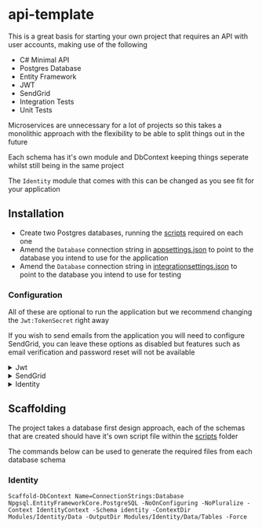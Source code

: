 # api-template

This is a great basis for starting your own project that requires an API with user accounts, making use of the following

- C# Minimal API
- Postgres Database
- Entity Framework
- JWT
- SendGrid
- Integration Tests
- Unit Tests

Microservices are unnecessary for a lot of projects so this takes a monolithic approach with the flexibility to be able to split things out in the future 

Each schema has it's own module and DbContext keeping things seperate whilst still being in the same project

The `Identity` module that comes with this can be changed as you see fit for your application

## Installation

- Create two Postgres databases, running the [scripts](scripts) required on each one
- Amend the `Database` connection string in [appsettings.json](Api/appsettings.json) to point to the database you intend to use for the application
- Amend the `Database` connection string in [integrationsettings.json](Api.Tests/integrationsettings.json) to point to the database you intend to use for testing

### Configuration

All of these are optional to run the application but we recommend changing the `Jwt:TokenSecret` right away

If you wish to send emails from the application you will need to configure SendGrid, you can leave these options as disabled but features such as email verification and password reset will not be available

<details>
  <summary>Jwt</summary>

`TokenSecret` - Your own secret for signing the token

`Issuer` - The issuer that is assigned to the token

`Audience` - The audience that is assigned to the token

`TokenExpiryMinutes` - How many minutes the token is valid for

`RefreshExpiryHours` - How many hours the refresh token is valid for

</details>

<details>
  <summary>SendGrid</summary>

`ApiKey` - API Key for your SendGrid application

`Email` - A verified sender email in your SendGrid

`Name` - The verified sender name against the email in your SendGrid

`VerificationLinkTemplateId` - A Dynamic Template Id - Add a button to the template and set the button url to {{url}}

`EmailChangedTemplateId` - A Dynamic Template Id - Place {{newEmail}} somewhere within the template

`ResetLinkTemplateId` - A Dynamic Template Id - Add a button to the template and set the button url to {{url}}

`ResetUrl` - A link to your frontend that will provide you with the code to reset

</details>

<details>
  <summary>Identity</summary>

`VerificationRequired` - A user must be verified in order to login

`VerificationExpiryHours` - How many hours the verification link is valid for

`VerificationRedirectUrlSuccess` - A link to your frontend to show that the user was verified

`VerificationRedirectUrlFail` - A link to your frontend to show that the user wasn't verified

`ResetExpiryHours` - How many hours the reset link is valid for

</details>

## Scaffolding

The project takes a database first design approach, each of the schemas that are created should have it's own script file within the [scripts](scripts) folder

The commands below can be used to generate the required files from each database schema

### Identity

```
Scaffold-DbContext Name=ConnectionStrings:Database Npgsql.EntityFrameworkCore.PostgreSQL -NoOnConfiguring -NoPluralize -Context IdentityContext -Schema identity -ContextDir Modules/Identity/Data -OutputDir Modules/Identity/Data/Tables -Force
```

